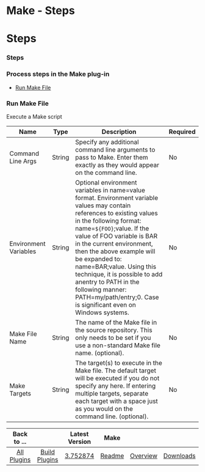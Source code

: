 
Make - Steps
============

# Steps


### Steps




### Process steps in the Make plug-in

* [Run Make File](#run_make_file)


### Run Make File

Execute a Make script


| Name | Type | Description                                                                                                          | Required |
| ---- | ---- | -------------------------------------------------------------------------------------------------------------------- | -------- |
| Command Line Args | String | Specify any additional command line arguments to pass to Make. Enter them exactly as they would appear on the command line. | No |
| Environment Variables | String | Optional environment variables in name=value format. Environment variable values may contain references to existing values in the following format: name=``${FOO}``;value. If the value of FOO variable is BAR in the current environment, then the above example will be expanded to: name=BAR;value. Using this technique, it is possible to add anentry to PATH in the following manner: PATH=my/path/entry;0. Case is significant even on Windows systems. | No |
| Make File Name | String | The name of the Make file in the source repository. This only needs to be set if you use a non-standard Make file name. (optional). | No |
| Make Targets | String | The target(s) to execute in the Make file. The default target will be executed if you do not specify any here. If entering multiple targets, separate each target with a space just as you would on the command line. (optional). | No |



|Back to ...||Latest Version|Make |||
| :---: | :---: | :---: | :---: | :---: | :---: |
|[All Plugins](../../index.md)|[Build Plugins](../README.md)|[3.752874](https://raw.githubusercontent.com/UrbanCode/IBM-UCB-PLUGINS/main/files/Make/Make-3.752874.zip)|[Readme](README.md)|[Overview](overview.md)|[Downloads](downloads.md)|
